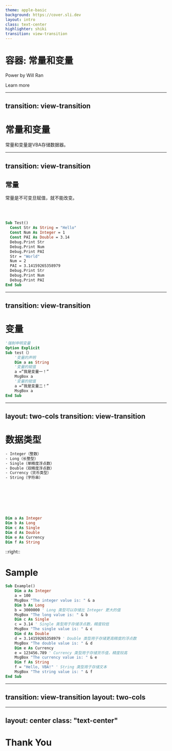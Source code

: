```yaml
---
theme: apple-basic
background: https://cover.sli.dev
layout: intro
class: text-center
highlighter: shiki
transition: view-transition
--- 
```


# 容器: 常量和变量

Power by Will Ran

<div class="pt-12">
  <span @click="next" class="px-2 p-1 rounded cursor-pointer hover:bg-white hover:bg-opacity-10">
    Learn more <carbon:arrow-right class="inline"/>
  </span>
</div>


---
transition: view-transition
---

# 常量和变量

<div v-click=1>

常量和变量是VBA存储数据器。

</div>

---
transition: view-transition
---


## 常量

<div v-click=1>

常量是不可变旦赋值，就不能改变。

</div>

<br>
<br>

<div v-click=2>










```vb {none|none|none|1,14|2-4|5-7|8-10|11-13|all} twoslash
Sub Test()
  Const Str As String = "Hello"
  Const Num As Integer = 1
  Const PAI As Double = 3.14
  Debug.Print Str
  Debug.Print Num
  Debug.Print PAI
  Str = "World"
  Num = 2
  PAI = 3.14159265358979
  Debug.Print Str
  Debug.Print Num
  Debug.Print PAI
End Sub
```

</div>


---
transition: view-transition
---
<div v-click=1>

# 变量
</div>

<div v-click=2>

```vb {none|none|1,2|3,12|4,5|6|6,7|9,10|all|8,11} twoslash
'强制申明变量
Option Explicit
Sub test（）
    '变量的声明
    Dim a as String
    '变量的赋值
    a =”我是变量一！”
    MsgBox a
    '变量的赋值
    a =”我是变量二！”
    MsgBox a
End Sub
```

</div>


---
layout: two-cols
transition: view-transition
---


<div v-click=1>

# 数据类型
</div>
<div v-click=2>

```vb {none|none|none|1,15|2,16|3,17|4,18|5,19|6,20|all} twoslash
- Integer（整数）
- Long（长整型）
- Single（单精度浮点数）
- Double（双精度浮点数）
- Currency（货币类型）
- String（字符串）








Dim a As Integer
Dim b As Long
Dim c As Single
Dim d As Double
Dim e As Currency
Dim f As String

```


</div>

::right::

<div v-click=10>

# Sample

</div>

<div v-click=11>

```vb {none|none|none|1,20|2-4|5-7|8-10|11-13|14-16|17-19|all} twoslash
Sub Example()  
    Dim a As Integer  
    a = 100  
    MsgBox "The integer value is: " & a  
    Dim b As Long  
    b = 3000000 ' Long 类型可以存储比 Integer 更大的值  
    MsgBox "The long value is: " & b  
    Dim c As Single  
    c = 3.14 ' Single 类型用于存储浮点数，精度较低  
    MsgBox "The single value is: " & c  
    Dim d As Double  
    d = 3.14159265358979 ' Double 类型用于存储更高精度的浮点数  
    MsgBox "The double value is: " & d  
    Dim e As Currency  
    e = 123456.789 ' Currency 类型用于存储货币值，精度较高  
    MsgBox "The currency value is: " & e  
    Dim f As String  
    f = "Hello, VBA!" ' String 类型用于存储文本  
    MsgBox "The string value is: " & f  
End Sub
```
</div>


--- 
transition: view-transition
layout: two-cols
---


<template v-slot:default>

```vb {none|1-8|10-17|all|none} twoslash
Sub test()
    Dim a As String
    Dim b As String
    a = 1
    b = 1
    c = a + b
    Debug.Print c
End Sub

Sub test1()
    Dim a As Integer
    Dim b As Integer
    a = 1
    b = 1
    c = a + b
    Debug.Print c
End Sub

```
</template>

<template v-slot:right>







```vb {none|1-8|10-18|all|none} twoslash
Sub test()
    Dim a As Integer
    Dim b As String
    a = 1
    b = 1
    c = a + b
    Debug.Print c
End Sub

Sub test()
    Dim a As Double
    Dim b As Single
    a = 3.14159265358979
    b = 3.14159265358979
    c = a + b
    Debug.Print c
End Sub

```

</template>




---
layout: center
class: "text-center"
---

# **Thank You**
